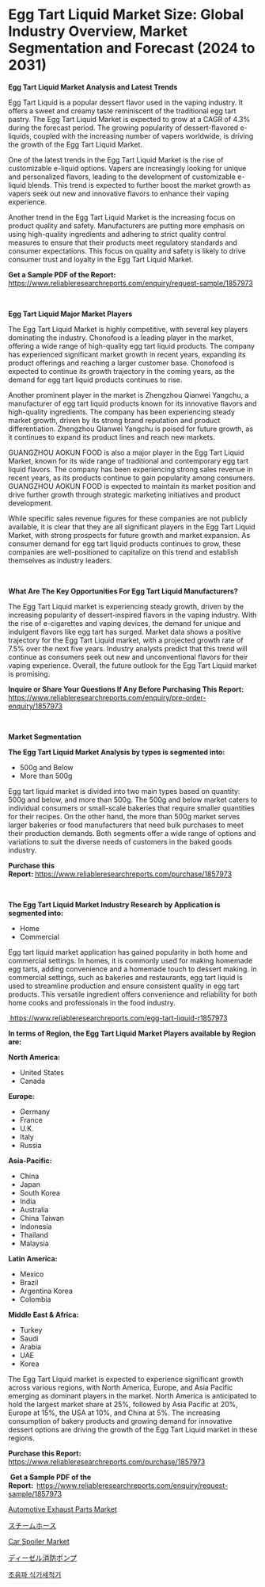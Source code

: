 <p><h1>Egg Tart Liquid Market Size: Global Industry Overview, Market Segmentation and Forecast (2024 to 2031)</h1></p><p><strong>Egg Tart Liquid Market Analysis and Latest Trends</strong></p>
<p><p>Egg Tart Liquid is a popular dessert flavor used in the vaping industry. It offers a sweet and creamy taste reminiscent of the traditional egg tart pastry. The Egg Tart Liquid Market is expected to grow at a CAGR of 4.3% during the forecast period. The growing popularity of dessert-flavored e-liquids, coupled with the increasing number of vapers worldwide, is driving the growth of the Egg Tart Liquid Market.</p><p>One of the latest trends in the Egg Tart Liquid Market is the rise of customizable e-liquid options. Vapers are increasingly looking for unique and personalized flavors, leading to the development of customizable e-liquid blends. This trend is expected to further boost the market growth as vapers seek out new and innovative flavors to enhance their vaping experience.</p><p>Another trend in the Egg Tart Liquid Market is the increasing focus on product quality and safety. Manufacturers are putting more emphasis on using high-quality ingredients and adhering to strict quality control measures to ensure that their products meet regulatory standards and consumer expectations. This focus on quality and safety is likely to drive consumer trust and loyalty in the Egg Tart Liquid Market.</p></p>
<p><strong>Get a Sample PDF of the Report:&nbsp;</strong> <a href="https://www.reliableresearchreports.com/enquiry/request-sample/1857973">https://www.reliableresearchreports.com/enquiry/request-sample/1857973</a></p>
<p>&nbsp;</p>
<p><strong>Egg Tart Liquid Major Market Players</strong></p>
<p><p>The Egg Tart Liquid Market is highly competitive, with several key players dominating the industry. Chonofood is a leading player in the market, offering a wide range of high-quality egg tart liquid products. The company has experienced significant market growth in recent years, expanding its product offerings and reaching a larger customer base. Chonofood is expected to continue its growth trajectory in the coming years, as the demand for egg tart liquid products continues to rise.</p><p>Another prominent player in the market is Zhengzhou Qianwei Yangchu, a manufacturer of egg tart liquid products known for its innovative flavors and high-quality ingredients. The company has been experiencing steady market growth, driven by its strong brand reputation and product differentiation. Zhengzhou Qianwei Yangchu is poised for future growth, as it continues to expand its product lines and reach new markets.</p><p>GUANGZHOU AOKUN FOOD is also a major player in the Egg Tart Liquid Market, known for its wide range of traditional and contemporary egg tart liquid flavors. The company has been experiencing strong sales revenue in recent years, as its products continue to gain popularity among consumers. GUANGZHOU AOKUN FOOD is expected to maintain its market position and drive further growth through strategic marketing initiatives and product development.</p><p>While specific sales revenue figures for these companies are not publicly available, it is clear that they are all significant players in the Egg Tart Liquid Market, with strong prospects for future growth and market expansion. As consumer demand for egg tart liquid products continues to grow, these companies are well-positioned to capitalize on this trend and establish themselves as industry leaders.</p></p>
<p>&nbsp;</p>
<p><strong>What Are The Key Opportunities For Egg Tart Liquid Manufacturers?</strong></p>
<p><p>The Egg Tart Liquid market is experiencing steady growth, driven by the increasing popularity of dessert-inspired flavors in the vaping industry. With the rise of e-cigarettes and vaping devices, the demand for unique and indulgent flavors like egg tart has surged. Market data shows a positive trajectory for the Egg Tart Liquid market, with a projected growth rate of 7.5% over the next five years. Industry analysts predict that this trend will continue as consumers seek out new and unconventional flavors for their vaping experience. Overall, the future outlook for the Egg Tart Liquid market is promising.</p></p>
<p><strong>Inquire or Share Your Questions If Any Before Purchasing This Report:</strong> <a href="https://www.reliableresearchreports.com/enquiry/pre-order-enquiry/1857973">https://www.reliableresearchreports.com/enquiry/pre-order-enquiry/1857973</a></p>
<p>&nbsp;</p>
<p><strong>Market Segmentation</strong></p>
<p><strong>The Egg Tart Liquid Market Analysis by types is segmented into:</strong></p>
<p><ul><li>500g and Below</li><li>More than 500g</li></ul></p>
<p><p>Egg tart liquid market is divided into two main types based on quantity: 500g and below, and more than 500g. The 500g and below market caters to individual consumers or small-scale bakeries that require smaller quantities for their recipes. On the other hand, the more than 500g market serves larger bakeries or food manufacturers that need bulk purchases to meet their production demands. Both segments offer a wide range of options and variations to suit the diverse needs of customers in the baked goods industry.</p></p>
<p><strong>Purchase this Report:&nbsp;</strong><a href="https://www.reliableresearchreports.com/purchase/1857973">https://www.reliableresearchreports.com/purchase/1857973</a></p>
<p>&nbsp;</p>
<p><strong>The Egg Tart Liquid Market Industry Research by Application is segmented into:</strong></p>
<p><ul><li>Home</li><li>Commercial</li></ul></p>
<p><p>Egg tart liquid market application has gained popularity in both home and commercial settings. In homes, it is commonly used for making homemade egg tarts, adding convenience and a homemade touch to dessert making. In commercial settings, such as bakeries and restaurants, egg tart liquid is used to streamline production and ensure consistent quality in egg tart products. This versatile ingredient offers convenience and reliability for both home cooks and professionals in the food industry.</p></p>
<p><a href="https://www.reliableresearchreports.com/egg-tart-liquid-r1857973">&nbsp;https://www.reliableresearchreports.com/egg-tart-liquid-r1857973</a></p>
<p><strong>In terms of Region, the Egg Tart Liquid Market Players available by Region are:</strong></p>
<p>
    <p> <strong> North America: </strong>
        <ul>
            <li>United States</li>
            <li>Canada</li>
        </ul>
        </p> 
    <p> <strong> Europe: </strong>
        <ul>
            <li>Germany</li>
            <li>France</li>
            <li>U.K.</li>
            <li>Italy</li>
            <li>Russia</li>
        </ul>
        </p> 
    <p> <strong> Asia-Pacific: </strong>
        <ul>
            <li>China</li>
            <li>Japan</li>
            <li>South Korea</li>
            <li>India</li>
            <li>Australia</li>
            <li>China Taiwan</li>
            <li>Indonesia</li>
            <li>Thailand</li>
            <li>Malaysia</li>
        </ul>
        </p> 
    <p> <strong> Latin America: </strong>
        <ul>
            <li>Mexico</li>
            <li>Brazil</li>
            <li>Argentina Korea</li>
            <li>Colombia</li>
        </ul>
        </p> 
    <p> <strong> Middle East & Africa: </strong>
        <ul>
            <li>Turkey</li>
            <li>Saudi</li>
            <li>Arabia</li>
            <li>UAE</li>
            <li>Korea</li>
        </ul>
    </p>
    </p>
<p><p>The Egg Tart Liquid market is expected to experience significant growth across various regions, with North America, Europe, and Asia Pacific emerging as dominant players in the market. North America is anticipated to hold the largest market share at 25%, followed by Asia Pacific at 20%, Europe at 15%, the USA at 10%, and China at 5%. The increasing consumption of bakery products and growing demand for innovative dessert options are driving the growth of the Egg Tart Liquid market in these regions.</p></p>
<p><strong>Purchase this Report: </strong><a href="https://www.reliableresearchreports.com/purchase/1857973">https://www.reliableresearchreports.com/purchase/1857973</a></p>
<p>&nbsp;<strong>Get a Sample PDF of the Report:&nbsp;&nbsp;</strong><a href="https://www.reliableresearchreports.com/enquiry/request-sample/1857973">https://www.reliableresearchreports.com/enquiry/request-sample/1857973</a></p>
<p><strong></strong></p>
<p><p><a href="https://www.linkedin.com/pulse/automotive-exhaust-parts-market-size-growth-outlook-from-2024-zsk7e?trackingId=QeKM9sXZGZg3ra6elERTMQ%3D%3D">Automotive Exhaust Parts Market</a></p><p><a href="https://github.com/Calvi3ynJerde867/Market-Research-Report-List-1/blob/main/480482518980.md">スチームホース</a></p><p><a href="https://www.linkedin.com/pulse/car-spoiler-market-insights-players-forecast-till-2031-bultigen-6idic?trackingId=caY9sTR3VlYf1akvo6hbAQ%3D%3D">Car Spoiler Market</a></p><p><a href="https://github.com/JacksonWiza1924/Market-Research-Report-List-1/blob/main/947232118981.md">ディーゼル消防ポンプ</a></p><p><a href="https://github.com/RichardLueilwitz787/Market-Research-Report-List-1/blob/main/308485117739.md">초음파 식기세척기</a></p></p>